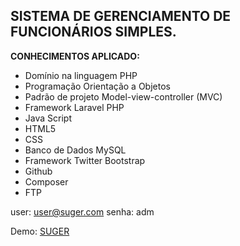 <h2>SISTEMA DE GERENCIAMENTO DE FUNCIONÁRIOS  SIMPLES.</h2>

<b>CONHECIMENTOS APLICADO:</b>

<ul>
	<li>Domínio na linguagem PHP</li>
	<li>Programação Orientação a Objetos</li>
	<li>Padrão de projeto Model-view-controller (MVC)</li>
	<li>Framework Laravel PHP</li>
	<li>Java Script</li>
	<li>HTML5</li>
	<li>CSS</li>
	<li>Banco de Dados MySQL</li>
	<li>Framework Twitter Bootstrap</li>
	<li>Github</li>
	<li>Composer</li>
	<li>FTP</li>
</ul>

user: user@suger.com
senha: adm

<p>Demo: <a href="#">SUGER</a></p>